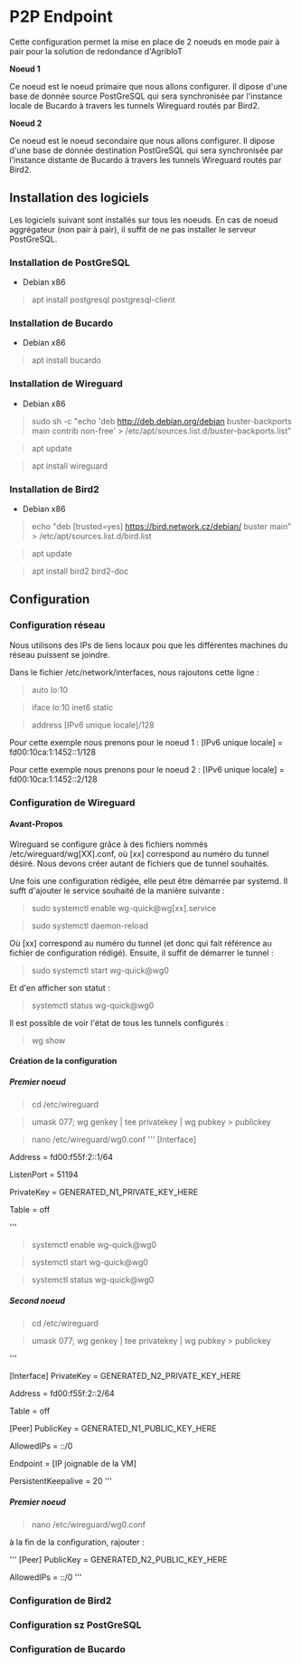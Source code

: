 # P2P Endpoint

Cette configuration permet la mise en place de 2 noeuds en mode pair à pair pour la solution de redondance d'AgribIoT

**Noeud 1**

Ce noeud est le noeud primaire que nous allons configurer.
Il dipose d'une base de donnée source PostGreSQL qui sera synchronisée par l'instance locale de Bucardo à travers les tunnels Wireguard routés par Bird2.

**Noeud 2**

Ce noeud est le noeud secondaire que nous allons configurer.
Il dipose d'une base de donnée destination PostGreSQL qui sera synchronisée par l'instance distante de Bucardo à travers les tunnels Wireguard routés par Bird2.


## Installation des logiciels

Les logiciels suivant sont installés sur tous les noeuds. En cas de noeud aggrégateur (non pair à pair), il suffit de ne pas installer le serveur PostGreSQL.

### Installation de PostGreSQL

- Debian x86

>apt install postgresql postgresql-client

### Installation de Bucardo

- Debian x86

>apt install bucardo

### Installation de Wireguard

- Debian x86

> sudo sh -c "echo 'deb http://deb.debian.org/debian buster-backports main contrib non-free' > /etc/apt/sources.list.d/buster-backports.list"

> apt update

>apt install wireguard

### Installation de Bird2

- Debian x86

> echo "deb [trusted=yes] https://bird.network.cz/debian/ buster main" > /etc/apt/sources.list.d/bird.list

> apt update

> apt install bird2 bird2-doc


## Configuration

### Configuration réseau

Nous utilisons des IPs de liens locaux pou que les différentes machines du réseau puissent se joindre.

Dans le fichier /etc/network/interfaces, nous rajoutons cette ligne :

> auto lo:10

> iface lo:10 inet6 static

> 	address [IPv6 unique locale]/128

Pour cette exemple nous prenons pour le noeud 1 : [IPv6 unique locale] = fd00:10ca:1:1452::1/128

Pour cette exemple nous prenons pour le noeud 2 : [IPv6 unique locale] = fd00:10ca:1:1452::2/128

### Configuration de Wireguard

#### Avant-Propos

Wireguard se configure grâce à des fichiers nommés /etc/wireguard/wg[XX].conf, où [xx] correspond au numéro du tunnel désiré. Nous devons créer autant de fichiers que de tunnel souhaités.

Une fois une configuration rédigée, elle peut être démarrée par systemd. Il sufft d'ajouter le service souhaité de la manière suivante :
> sudo systemctl enable wg-quick@wg[xx].service

> sudo systemctl daemon-reload

Où [xx] correspond au numéro du tunnel (et donc qui fait référence au fichier de configuration rédigé).
Ensuite, il suffit de démarrer le tunnel :

> sudo systemctl start wg-quick@wg0

Et d'en afficher son statut :

> systemctl status wg-quick@wg0

Il est possible de voir l'état de tous les tunnels configurés :

> wg show

#### Création de la configuration

##### Premier noeud

> cd /etc/wireguard

> umask 077; wg genkey | tee privatekey | wg pubkey > publickey

> nano /etc/wireguard/wg0.conf
'''
[Interface]

Address = fd00:f55f:2::1/64
 
ListenPort = 51194
 
PrivateKey = GENERATED_N1_PRIVATE_KEY_HERE

Table = off

'''

> systemctl enable wg-quick@wg0

> systemctl start wg-quick@wg0

> systemctl status wg-quick@wg0


##### Second noeud
> cd /etc/wireguard

> umask 077; wg genkey | tee privatekey | wg pubkey > publickey

'''

[Interface]
PrivateKey = GENERATED_N2_PRIVATE_KEY_HERE
 
Address = fd00:f55f:2::2/64

Table = off
 
[Peer]
PublicKey = GENERATED_N1_PUBLIC_KEY_HERE
 
AllowedIPs = ::/0
 
Endpoint = [IP joignable de la VM]
 
PersistentKeepalive = 20
'''
##### Premier noeud

> nano /etc/wireguard/wg0.conf

à la fin de la configuration, rajouter :

'''
[Peer]
PublicKey = GENERATED_N2_PUBLIC_KEY_HERE

AllowedIPs = ::/0
'''

### Configuration de Bird2

### Configuration sz PostGreSQL

### Configuration de Bucardo


